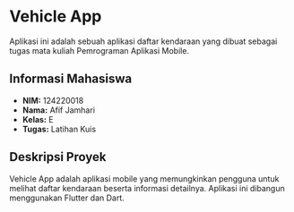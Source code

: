 # Vehicle App

Aplikasi ini adalah sebuah aplikasi daftar kendaraan yang dibuat sebagai tugas mata kuliah Pemrograman Aplikasi Mobile.

## Informasi Mahasiswa

- **NIM:** 124220018
- **Nama:** Afif Jamhari
- **Kelas:** E
- **Tugas:** Latihan Kuis

## Deskripsi Proyek

Vehicle App adalah aplikasi mobile yang memungkinkan pengguna untuk melihat daftar kendaraan beserta informasi detailnya. Aplikasi ini dibangun menggunakan Flutter dan Dart.

